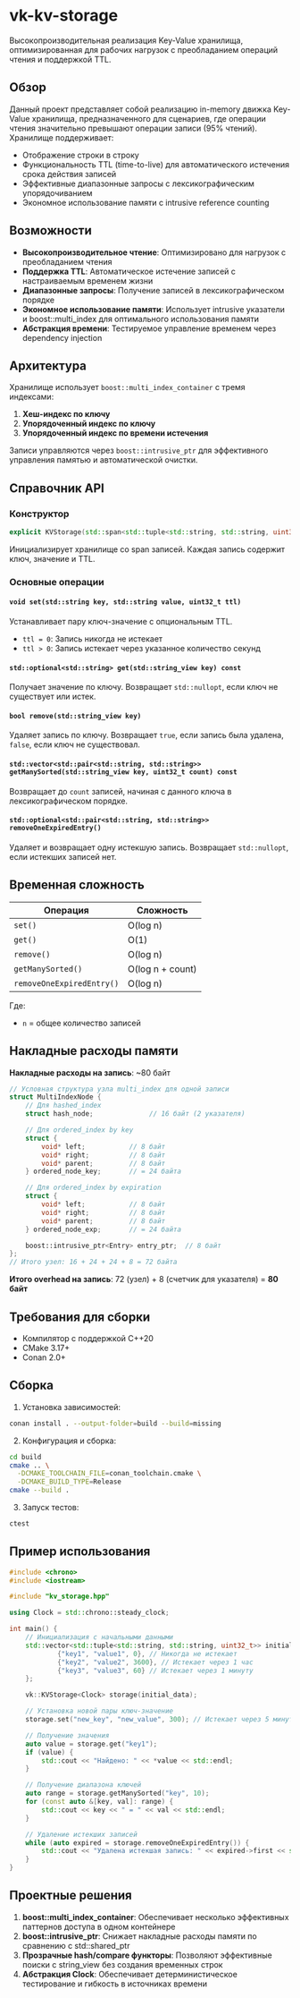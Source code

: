 # vk-kv-storage

Высокопроизводительная реализация Key-Value хранилища, оптимизированная для рабочих нагрузок с преобладанием операций чтения и поддержкой TTL.

## Обзор

Данный проект представляет собой реализацию in-memory движка Key-Value хранилища, предназначенного для сценариев, где операции чтения значительно превышают операции записи (95% чтений). Хранилище поддерживает:

- Отображение строки в строку
- Функциональность TTL (time-to-live) для автоматического истечения срока действия записей
- Эффективные диапазонные запросы с лексикографическим упорядочиванием
- Экономное использование памяти с intrusive reference counting

## Возможности

- **Высокопроизводительное чтение**: Оптимизировано для нагрузок с преобладанием чтения
- **Поддержка TTL**: Автоматическое истечение записей с настраиваемым временем жизни
- **Диапазонные запросы**: Получение записей в лексикографическом порядке
- **Экономное использование памяти**: Использует intrusive указатели и boost::multi_index для оптимального использования памяти
- **Абстракция времени**: Тестируемое управление временем через dependency injection

## Архитектура

Хранилище использует `boost::multi_index_container` с тремя индексами:
1. **Хеш-индекс по ключу**
2. **Упорядоченный индекс по ключу**
3. **Упорядоченный индекс по времени истечения**
   
Записи управляются через `boost::intrusive_ptr` для эффективного управления памятью и автоматической очистки.

## Справочник API

### Конструктор
```cpp
explicit KVStorage(std::span<std::tuple<std::string, std::string, uint32_t>> entries, Clock clock = Clock())
```
Инициализирует хранилище со span записей. Каждая запись содержит ключ, значение и TTL.

### Основные операции

#### `void set(std::string key, std::string value, uint32_t ttl)`
Устанавливает пару ключ-значение с опциональным TTL.
- `ttl = 0`: Запись никогда не истекает
- `ttl > 0`: Запись истекает через указанное количество секунд

#### `std::optional<std::string> get(std::string_view key) const`
Получает значение по ключу. Возвращает `std::nullopt`, если ключ не существует или истек.

#### `bool remove(std::string_view key)`
Удаляет запись по ключу. Возвращает `true`, если запись была удалена, `false`, если ключ не существовал.

#### `std::vector<std::pair<std::string, std::string>> getManySorted(std::string_view key, uint32_t count) const`
Возвращает до `count` записей, начиная с данного ключа в лексикографическом порядке.

#### `std::optional<std::pair<std::string, std::string>> removeOneExpiredEntry()`
Удаляет и возвращает одну истекшую запись. Возвращает `std::nullopt`, если истекших записей нет.

## Временная сложность

| Операция | Сложность |
|----------|-----------|
| `set()` | O(log n) |
| `get()` | O(1) |
| `remove()` | O(log n) |
| `getManySorted()` | O(log n + count) |
| `removeOneExpiredEntry()` | O(log n) |

Где:
- `n` = общее количество записей

## Накладные расходы памяти

**Накладные расходы на запись**: ~80 байт

```cpp
// Условная структура узла multi_index для одной записи
struct MultiIndexNode {
    // Для hashed_index
    struct hash_node;              // 16 байт (2 указателя)

    // Для ordered_index by key
    struct {
        void* left;           // 8 байт
        void* right;          // 8 байт  
        void* parent;         // 8 байт
    } ordered_node_key;       // = 24 байта

    // Для ordered_index by expiration
    struct {
        void* left;           // 8 байт
        void* right;          // 8 байт
        void* parent;         // 8 байт
    } ordered_node_exp;       // = 24 байта

    boost::intrusive_ptr<Entry> entry_ptr;  // 8 байт
};
// Итого узел: 16 + 24 + 24 + 8 = 72 байта
```

**Итого overhead на запись**: 72 (узел) + 8 (счетчик для указателя) = **80 байт**  

## Требования для сборки

- Компилятор с поддержкой C++20
- CMake 3.17+
- Conan 2.0+

## Сборка

1. Установка зависимостей:
```bash
conan install . --output-folder=build --build=missing
```

2. Конфигурация и сборка:
```bash
cd build
cmake .. \
  -DCMAKE_TOOLCHAIN_FILE=conan_toolchain.cmake \
  -DCMAKE_BUILD_TYPE=Release
cmake --build .
```

3. Запуск тестов:
```bash
ctest
```

## Пример использования

```cpp
#include <chrono>
#include <iostream>

#include "kv_storage.hpp"

using Clock = std::chrono::steady_clock;

int main() {
    // Инициализация с начальными данными
    std::vector<std::tuple<std::string, std::string, uint32_t>> initial_data = {
            {"key1", "value1", 0}, // Никогда не истекает
            {"key2", "value2", 3600}, // Истекает через 1 час
            {"key3", "value3", 60} // Истекает через 1 минуту
    };

    vk::KVStorage<Clock> storage(initial_data);

    // Установка новой пары ключ-значение
    storage.set("new_key", "new_value", 300); // Истекает через 5 минут

    // Получение значения
    auto value = storage.get("key1");
    if (value) {
        std::cout << "Найдено: " << *value << std::endl;
    }

    // Получение диапазона ключей
    auto range = storage.getManySorted("key", 10);
    for (const auto &[key, val]: range) {
        std::cout << key << " = " << val << std::endl;
    }

    // Удаление истекших записей
    while (auto expired = storage.removeOneExpiredEntry()) {
        std::cout << "Удалена истекшая запись: " << expired->first << std::endl;
    }
}
```

## Проектные решения

1. **boost::multi_index_container**: Обеспечивает несколько эффективных паттернов доступа в одном контейнере
2. **boost::intrusive_ptr**: Снижает накладные расходы памяти по сравнению с std::shared_ptr
3. **Прозрачные hash/compare функторы**: Позволяют эффективные поиски с string_view без создания временных строк
4. **Абстракция Clock**: Обеспечивает детерминистическое тестирование и гибкость в источниках времени
